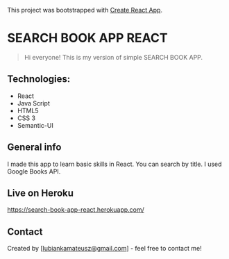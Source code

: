 This project was bootstrapped with [Create React App](https://github.com/facebook/create-react-app).

# SEARCH BOOK APP REACT
> Hi everyone! This is my version of simple SEARCH BOOK APP. 

## Technologies:
* React
* Java Script
* HTML5
* CSS 3
* Semantic-UI

## General info
I made this app to learn basic skills in React. 
You can search by title. 
I used Google Books API.

## Live on Heroku
https://search-book-app-react.herokuapp.com/


## Contact
Created by [lubiankamateusz@gmail.com] - feel free to contact me!
